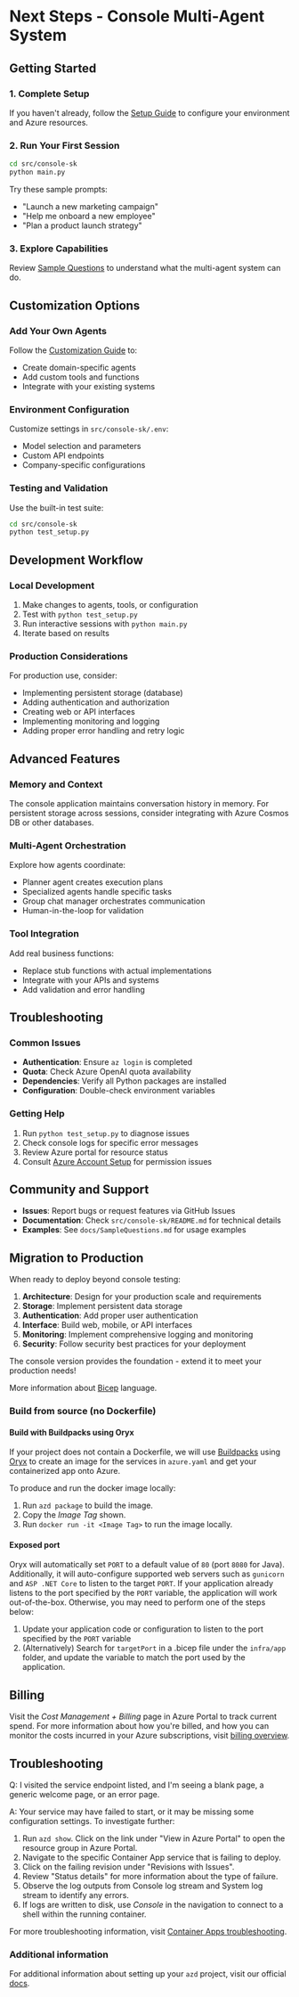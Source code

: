 # Next Steps - Console Multi-Agent System

## Getting Started

### 1. **Complete Setup**
If you haven't already, follow the [Setup Guide](./SETUP.md) to configure your environment and Azure resources.

### 2. **Run Your First Session**
```bash
cd src/console-sk
python main.py
```

Try these sample prompts:
- "Launch a new marketing campaign"
- "Help me onboard a new employee"
- "Plan a product launch strategy"

### 3. **Explore Capabilities**
Review [Sample Questions](./docs/SampleQuestions.md) to understand what the multi-agent system can do.

## Customization Options

### **Add Your Own Agents**
Follow the [Customization Guide](./docs/CustomizeSolution.md) to:
- Create domain-specific agents
- Add custom tools and functions
- Integrate with your existing systems

### **Environment Configuration**
Customize settings in `src/console-sk/.env`:
- Model selection and parameters
- Custom API endpoints
- Company-specific configurations

### **Testing and Validation**
Use the built-in test suite:
```bash
cd src/console-sk
python test_setup.py
```

## Development Workflow

### **Local Development**
1. Make changes to agents, tools, or configuration
2. Test with `python test_setup.py`
3. Run interactive sessions with `python main.py`
4. Iterate based on results

### **Production Considerations**
For production use, consider:
- Implementing persistent storage (database)
- Adding authentication and authorization
- Creating web or API interfaces
- Implementing monitoring and logging
- Adding proper error handling and retry logic

## Advanced Features

### **Memory and Context**
The console application maintains conversation history in memory. For persistent storage across sessions, consider integrating with Azure Cosmos DB or other databases.

### **Multi-Agent Orchestration**
Explore how agents coordinate:
- Planner agent creates execution plans
- Specialized agents handle specific tasks
- Group chat manager orchestrates communication
- Human-in-the-loop for validation

### **Tool Integration**
Add real business functions:
- Replace stub functions with actual implementations
- Integrate with your APIs and systems
- Add validation and error handling

## Troubleshooting

### **Common Issues**
- **Authentication**: Ensure `az login` is completed
- **Quota**: Check Azure OpenAI quota availability
- **Dependencies**: Verify all Python packages are installed
- **Configuration**: Double-check environment variables

### **Getting Help**
1. Run `python test_setup.py` to diagnose issues
2. Check console logs for specific error messages
3. Review Azure portal for resource status
4. Consult [Azure Account Setup](./docs/AzureAccountSetUp.md) for permission issues

## Community and Support

- **Issues**: Report bugs or request features via GitHub Issues
- **Documentation**: Check `src/console-sk/README.md` for technical details
- **Examples**: See `docs/SampleQuestions.md` for usage examples

## Migration to Production

When ready to deploy beyond console testing:

1. **Architecture**: Design for your production scale and requirements
2. **Storage**: Implement persistent data storage
3. **Authentication**: Add proper user authentication
4. **Interface**: Build web, mobile, or API interfaces
5. **Monitoring**: Implement comprehensive logging and monitoring
6. **Security**: Follow security best practices for your deployment

The console version provides the foundation - extend it to meet your production needs!

More information about [Bicep](https://aka.ms/bicep) language.

### Build from source (no Dockerfile)

#### Build with Buildpacks using Oryx

If your project does not contain a Dockerfile, we will use [Buildpacks](https://buildpacks.io/) using [Oryx](https://github.com/microsoft/Oryx/blob/main/doc/README.md) to create an image for the services in `azure.yaml` and get your containerized app onto Azure.

To produce and run the docker image locally:

1. Run `azd package` to build the image.
2. Copy the *Image Tag* shown.
3. Run `docker run -it <Image Tag>` to run the image locally.

#### Exposed port

Oryx will automatically set `PORT` to a default value of `80` (port `8080` for Java). Additionally, it will auto-configure supported web servers such as `gunicorn` and `ASP .NET Core` to listen to the target `PORT`. If your application already listens to the port specified by the `PORT` variable, the application will work out-of-the-box. Otherwise, you may need to perform one of the steps below:

1. Update your application code or configuration to listen to the port specified by the `PORT` variable
1. (Alternatively) Search for `targetPort` in a .bicep file under the `infra/app` folder, and update the variable to match the port used by the application.

## Billing

Visit the *Cost Management + Billing* page in Azure Portal to track current spend. For more information about how you're billed, and how you can monitor the costs incurred in your Azure subscriptions, visit [billing overview](https://learn.microsoft.com/azure/developer/intro/azure-developer-billing).

## Troubleshooting

Q: I visited the service endpoint listed, and I'm seeing a blank page, a generic welcome page, or an error page.

A: Your service may have failed to start, or it may be missing some configuration settings. To investigate further:

1. Run `azd show`. Click on the link under "View in Azure Portal" to open the resource group in Azure Portal.
2. Navigate to the specific Container App service that is failing to deploy.
3. Click on the failing revision under "Revisions with Issues".
4. Review "Status details" for more information about the type of failure.
5. Observe the log outputs from Console log stream and System log stream to identify any errors.
6. If logs are written to disk, use *Console* in the navigation to connect to a shell within the running container.

For more troubleshooting information, visit [Container Apps troubleshooting](https://learn.microsoft.com/azure/container-apps/troubleshooting). 

### Additional information

For additional information about setting up your `azd` project, visit our official [docs](https://learn.microsoft.com/azure/developer/azure-developer-cli/make-azd-compatible?pivots=azd-convert).
